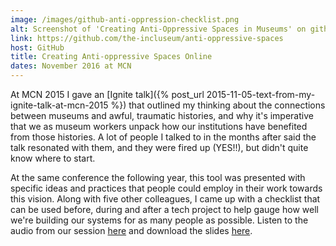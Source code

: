 ```yaml
---
image: /images/github-anti-oppression-checklist.png
alt: Screenshot of 'Creating Anti-Oppressive Spaces in Museums' on github.com
link: https://github.com/the-incluseum/anti-oppressive-spaces
host: GitHub
title: Creating Anti-oppressive Spaces Online
dates: November 2016 at MCN
---
```

At MCN 2015 I gave an [Ignite talk]({% post_url 2015-11-05-text-from-my-ignite-talk-at-mcn-2015 %}) that outlined my thinking about the connections between museums and awful, traumatic histories, and why it's imperative that we as museum workers unpack how our institutions have benefited from those histories. A lot of people I talked to in the months after said the talk resonated with them, and they were fired up (YES!!), but didn't quite know where to start.

At the same conference the following year, this tool was presented with specific ideas and practices that people could employ in their work towards this vision. Along with five other colleagues, I came up with a checklist that can be used before, during and after a tech project to help gauge how well we're building our systems for as many people as possible. Listen to the audio from our session [here](https://www.youtube.com/watch?v=Q6BJXmDn4QY) and download the slides [here](/CreatingAnti-oppressiveSpacesOnline.pptx).

